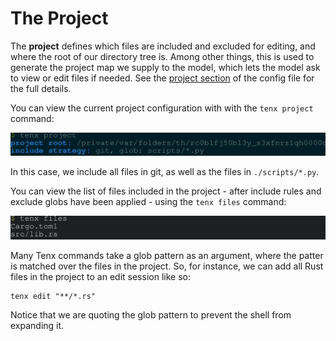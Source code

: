 # The Project

The **project** defines which files are included and excluded for editing, and
where the root of our directory tree is. Among other things, this is used to
generate the project map we supply to the model, which lets the model ask to
view or edit files if needed. See the [project section](./config-project.md) of
the config file for the full details.

You can view the current project configuration with with the `tenx project`
command:

<img src="examples/concepts_project.svg"/>

In this case, we include all files in git, as well as the files in
`./scripts/*.py`. 

You can view the list of files included in the project - after include rules
and exclude globs have been applied - using the `tenx files` command:

<img src="examples/tenx_files.svg"/>

Many Tenx commands take a glob pattern as an argument, where the patter is
matched over the files in the project. So, for instance, we can add all Rust
files in the project to an edit session like so:

```shell
tenx edit "**/*.rs"
```

Notice that we are quoting the glob pattern to prevent the shell from expanding it.
